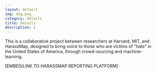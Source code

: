 ```yaml
---
layout: default
img: dog.png
category: details
title: Details
description: |
---
```


This is a collaborative project between researchers at Harvard, MIT, and HarassMap, designed to bring voice to those who are victims of "hate" in the United States of America, through crowd-sourcing and machine-learning. 

[EMBED/LINK TO HARASSMAP REPORTING PLATFORM]
